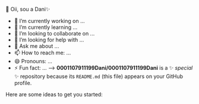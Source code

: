  👋  Oii, sou a Dani✨
- 🔭 I’m currently working on ...
- 🌱 I’m currently learning ...
- 👯 I’m looking to collaborate on ...
- 🤔 I’m looking for help with ...
- 💬 Ask me about ...
- 📫 How to reach me: ...
- 😄 Pronouns: ...
- ⚡ Fun fact: ...
-->
**0001107911199Dani/0001107911199Dani** is a ✨ _special_ ✨ repository because its `README.md` (this file) appears on your GitHub profile.

Here are some ideas to get you started:
